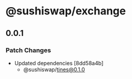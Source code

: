 # @sushiswap/exchange

## 0.0.1

### Patch Changes

- Updated dependencies [8dd58a4b]
  - @sushiswap/tines@0.1.0
